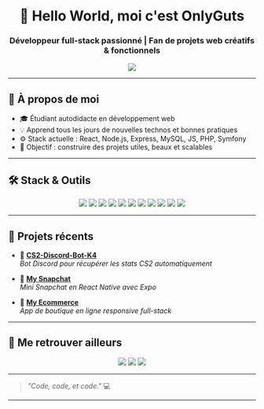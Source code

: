 <h1 align="center">👋 Hello World, moi c'est OnlyGuts</h1>
<h3 align="center">Développeur full-stack passionné | Fan de projets web créatifs & fonctionnels</h3>

<p align="center">
  <img src="https://readme-typing-svg.demolab.com?font=Fira+Code&size=22&pause=1000&color=F97316&width=435&lines=JS+%7C+React+%7C+Symfony+%7C+API;Toujours+en+train+d'apprendre" />
</p>


---

## 🚀 À propos de moi

- 🎓 Étudiant autodidacte en développement web  
- 💡 Apprend tous les jours de nouvelles technos et bonnes pratiques  
- ⚙️ Stack actuelle : React, Node.js, Express, MySQL, JS, PHP, Symfony
- 🎯 Objectif : construire des projets utiles, beaux et scalables  

---

## 🛠️ Stack & Outils

<p align="center">
  <img src="https://img.shields.io/badge/HTML5-E34F26?style=for-the-badge&logo=html5&logoColor=white" />
  <img src="https://img.shields.io/badge/CSS3-1572B6?style=for-the-badge&logo=css3&logoColor=white" />
  <img src="https://img.shields.io/badge/JavaScript-F7DF1E?style=for-the-badge&logo=javascript&logoColor=black" />
  <img src="https://img.shields.io/badge/TypeScript-3178C6?style=for-the-badge&logo=typescript&logoColor=white" />
  <img src="https://img.shields.io/badge/React-20232A?style=for-the-badge&logo=react&logoColor=61DAFB" />
  <img src="https://img.shields.io/badge/React_Native-20232A?style=for-the-badge&logo=react&logoColor=61DAFB" />
  <img src="https://img.shields.io/badge/Node.js-339933?style=for-the-badge&logo=nodedotjs&logoColor=white" />
  <img src="https://img.shields.io/badge/Express-000000?style=for-the-badge&logo=express&logoColor=white" />
  <img src="https://img.shields.io/badge/MySQL-005C84?style=for-the-badge&logo=mysql&logoColor=white" />
  <img src="https://img.shields.io/badge/Expo-000020?style=for-the-badge&logo=expo&logoColor=white" />
  <img src="https://img.shields.io/badge/Git-F05032?style=for-the-badge&logo=git&logoColor=white" />
</p>

---

## 💼 Projets récents

- 🧠 [**CS2-Discord-Bot-K4**](https://github.com/onlyguts/CS2-Discord-Bot-K4)  
  *Bot Discord pour récupérer les stats CS2 automatiquement*

- 👻 [**My Snapchat**](https://github.com/onlyguts/my_snapchat)  
  *Mini Snapchat en React Native avec Expo*

- 🛒 [**My Ecommerce**](https://github.com/onlyguts/my_ecommerce)  
  *App de boutique en ligne responsive full-stack*

---

## 🔗 Me retrouver ailleurs

<p align="center">
  <a href="https://github.com/onlyguts"><img src="https://img.shields.io/badge/GitHub-000?style=for-the-badge&logo=github&logoColor=white" /></a>
  <a href="https://www.linkedin.com/in/tony-brechard-675b2b2a1/"><img src="https://img.shields.io/badge/LinkedIn-0A66C2?style=for-the-badge&logo=linkedin&logoColor=white" /></a>
  <a href="mailto:onlyguts.dev@gmail.com"><img src="https://img.shields.io/badge/Email-D14836?style=for-the-badge&logo=gmail&logoColor=white" /></a>
</p>

---

> *"Code, code, et code."* 💻  

---

